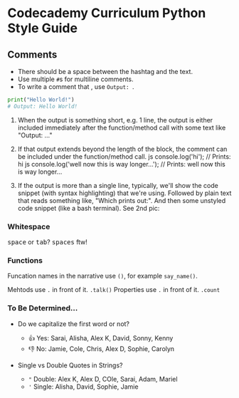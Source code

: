 # Codecademy Curriculum Python Style Guide 


## Comments

- There should be a space between the hashtag and the text.
- Use multiple `#`s for multiline comments.
- To write a comment that , use `Output: `.

```py
print("Hello World!")
# Output: Hello World!
```

1. When the output is something short, e.g. 1 line, the output is either included immediately after the function/method call with some text like "Output: ..."
2. If that output extends beyond the length of the block, the comment can be included under the function/method call.
js
console.log('hi'); // Prints: hi
js
console.log('well now this is way longer...');
// Prints: well now this is way longer...

2. If the output is more than a single line, typically, we'll show the code snippet (with syntax highlighting) that we're using. Followed by plain text that reads something like, "Which prints out:". And then some unstyled code snippet (like a bash terminal). See 2nd pic:

### Whitespace

<kbd>space</kbd> or <kbd>tab</kbd>? <kbd>spaces</kbd> ftw!

### Functions

Funcation names in the narrative use `()`, for example `say_name()`.

Mehtods use `.` in front of it. `.talk()`
Properties use `.` in front of it. `.count`

### To Be Determined...

- Do we capitalize the first word or not?
    - 👍 Yes: Sarai, Alisha, Alex K, David, Sonny, Kenny
    - 👎 No: Jamie, Cole, Chris, Alex D, Sophie, Carolyn

- Single vs Double Quotes in Strings?
    - `"` Double: Alex K, Alex D, COle, Sarai, Adam, Mariel
    - `'` Single: Alisha, David, Sophie, Jamie
